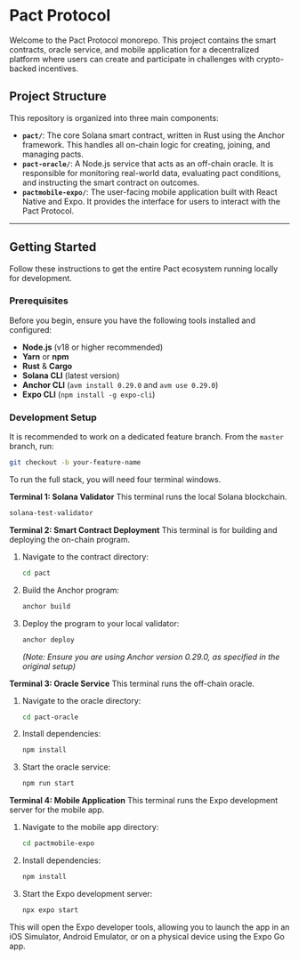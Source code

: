 # Pact Protocol

Welcome to the Pact Protocol monorepo. This project contains the smart contracts, oracle service, and mobile application for a decentralized platform where users can create and participate in challenges with crypto-backed incentives.

## Project Structure

This repository is organized into three main components:

-   **`pact/`**: The core Solana smart contract, written in Rust using the Anchor framework. This handles all on-chain logic for creating, joining, and managing pacts.
-   **`pact-oracle/`**: A Node.js service that acts as an off-chain oracle. It is responsible for monitoring real-world data, evaluating pact conditions, and instructing the smart contract on outcomes.
-   **`pactmobile-expo/`**: The user-facing mobile application built with React Native and Expo. It provides the interface for users to interact with the Pact Protocol.

---

## Getting Started

Follow these instructions to get the entire Pact ecosystem running locally for development.

### Prerequisites

Before you begin, ensure you have the following tools installed and configured:

-   **Node.js** (v18 or higher recommended)
-   **Yarn** or **npm**
-   **Rust** & **Cargo**
-   **Solana CLI** (latest version)
-   **Anchor CLI** (`avm install 0.29.0` and `avm use 0.29.0`)
-   **Expo CLI** (`npm install -g expo-cli`)

### Development Setup

It is recommended to work on a dedicated feature branch. From the `master` branch, run:

```bash
git checkout -b your-feature-name
```

To run the full stack, you will need four terminal windows.

**Terminal 1: Solana Validator**
This terminal runs the local Solana blockchain.

```bash
solana-test-validator
```

**Terminal 2: Smart Contract Deployment**
This terminal is for building and deploying the on-chain program.

1.  Navigate to the contract directory:
    ```bash
    cd pact
    ```
2.  Build the Anchor program:
    ```bash
    anchor build
    ```
3.  Deploy the program to your local validator:
    ```bash
    anchor deploy
    ```
    *(Note: Ensure you are using Anchor version 0.29.0, as specified in the original setup)*

**Terminal 3: Oracle Service**
This terminal runs the off-chain oracle.

1.  Navigate to the oracle directory:
    ```bash
    cd pact-oracle
    ```
2.  Install dependencies:
    ```bash
    npm install
    ```
3.  Start the oracle service:
    ```bash
    npm run start
    ```

**Terminal 4: Mobile Application**
This terminal runs the Expo development server for the mobile app.

1.  Navigate to the mobile app directory:
    ```bash
    cd pactmobile-expo
    ```
2.  Install dependencies:
    ```bash
    npm install
    ```
3.  Start the Expo development server:
    ```bash
    npx expo start
    ```
This will open the Expo developer tools, allowing you to launch the app in an iOS Simulator, Android Emulator, or on a physical device using the Expo Go app.